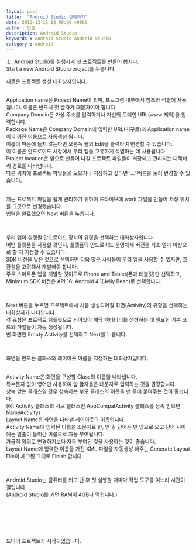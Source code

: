 ```yaml
---
layout: post
title:  "Android Studio 실행하기"
date: 2016-12-15 12:00:00 +0900
author: 민갤
description: Android Studio 
keywords : Android Studio,Android,Studio
category : android
---
```


１. Android Studio를 실행시켜 첫 프로젝트를 만들어 봅시다.<br>
<span class="blue">Start a new Android Studio project</span>를 누릅니다.<br>

<p class="t_center w50"><amp-img src="{{ "/img/post06/new00.jpg" | prepend: site.baseurl }}" alt="웰컴 스크린창" width="662" height="489" layout="responsive"></amp-img></p>

새로운 프로젝트 생성 대화상자입니다.<br><br>

<span class="blue">Application name</span>은 Project Name이 되며, 프로그램 내부에서 참조와 식별에 사용됩니다. 이름은 반드시 첫 글자가 대문자여야 합니다.<br>
<span class="blue">Company Domain</span>은 가상 주소를 입력하거나 자신의 도메인 URL(www 제외)을 입력합니다.<br>
<span class="blue">Package Name</span>은 Company Domain에 입력한 URL(거꾸로)과 Application name이 이어진 이름으로 자동생성 됩니다.<br>
이름이 마음에 들지 않는다면 오른쪽 끝의 Edit을 클릭하여 변경할 수 있습니다.<br>
이 이름은 안드로이드 시장에서 우리 앱을 고유하게 식별하는 데 사용됩니다.<br>
<span class="blue">Project location</span>은 앞으로 만들어 나갈 프로젝트 파일들이 저장되고 관리되는 디렉터리 경로를 나타냅니다.<br>
다른 위치에 프로젝트 파일들을 모으거나 저장하고 싶다면 '...' 버튼을 눌러 변경할 수 있습니다.<br><br>

저는 프로젝트 파일을 쉽게 관리하기 위하여 드라이브에 work 파일을 만들어 저장 위치를 그곳으로 변경했습니다.<br> 
입력을 완료했으면 Next 버튼을 누릅니다.<br>

<p class="t_center w50"><amp-img src="{{ "/img/post06/new01.jpg" | prepend: site.baseurl }}" alt="새로운 프로젝트 생성 대화상자" width="1065" height="751" layout="responsive"></amp-img></p><br>

우리 앱이 실행될 안드로이드 장치의 유형을 선택하는 대화상자입니다.<br>
어떤 플랫폼을 사용할 것인지, 플랫폼의 안드로이드 운영체제 버전을 최소 얼마 이상으로 할 지 지정할 수 있습니다.<br>
SDK 버전을 낮은 것으로 선택하면 더욱 많은 사람들이 우리 앱을 사용할 수 있지만, 호환성을 고려해서 개발해야 합니다.<br>
주로 스마트폰 앱을 개발할 것이므로 <span class="blue">Phone and Tablet</span>(폰과 태블릿)만 선택하고, Minimum SDK 버전은 <span class="blue">API 16: Android 4.1(Jelly Bean)</span>로 선택합니다.<br>

<p class="t_center w50"><amp-img src="{{ "/img/post06/new02.jpg" | prepend: site.baseurl }}" alt="안드로이드 장치의 유형을 선택하는 대화상자" width="1065" height="751" layout="responsive"></amp-img></p><br>

Next 버튼을 누르면 프로젝트에서 처음 생성되어질 화면(Activity)의 유형을 선택하는 대화상자가 나타납니다.<br>
각 유형은 프로젝트 템플릿으로 되어있어 해당 액티비티를 생성하는 데 필요한 기본 코드와 파일들이 자동 생성됩니다.<br>
빈 화면인 <span class="blue">Empty Activity</span>를 선택하고 <span class="blue">Next</span>를 누릅니다.

<p class="t_center w50"><amp-img src="{{ "/img/post06/new03.jpg" | prepend: site.baseurl }}" alt="액티비티의 유형을 선택하는 대화상자" width="1065" height="751" layout="responsive"></amp-img></p><br>

화면을 만드는 클래스와 레이아웃 이름을 지정하는 대화상자입니다.<br><br>

<span class="blue">Activity Name</span>은 화면을 구성할 Class의 이름을 나타냅니다. <br>
특수문자 없이 영어만 사용하여 앞 글자들은 대문자로 입력하는 것을 권장합니다.<br>
상속 받는 클래스일 경우 상속하는 부모 클래스의 이름을 맨 끝에 붙여주는 것이 좋습니다.<br>
(예: Activity 클래스의 서브 클래스인 AppCompatActivity 클래스를 상속 받으면 NameActivity)<br>
<span class="blue">Layout Name</span>은 화면을 나타낼 레이아웃의 이름입니다.<br>
Activity Name에 입력된 이름을 소문자로 한, 맨 끝 단어는 맨 앞으로 오고 단어 사이에는 밑줄이 들어간 이름으로 자동 부여됩니다.<br>
가급적 임의로 변경하기보다 자동 부여된 것을 사용하는 것이 좋습니다.<br>
Layout Name에 입력한 이름을 가진 XML 파일을 자동생성 해주는 Generate Layout File이 체크된 그대로 <span class="blue">Finish</span> 합니다.<br>

<p class="t_center w50"><amp-img src="{{ "/img/post06/new04.jpg" | prepend: site.baseurl }}" alt="화면을 만드는 클래스와 레이아웃 이름을 지정하는 대화상자" width="1065" height="751" layout="responsive"></amp-img></p><br>

Android Studio는 컴퓨터를 키고 난 후 첫 실행할 때마다 작업 도구를 여느라 시간이 걸립니다.<br>
(Android Studio를 키면 RAM이 4GB나 먹힙니다.)<br>

<p class="t_center w50"><amp-img src="{{ "/img/post06/new05.jpg" | prepend: site.baseurl }}" alt="프로젝트 생성 중" width="660" height="487" layout="responsive"></amp-img></p><br>
<p class="t_center w50"><amp-img src="{{ "/img/post06/new06.jpg" | prepend: site.baseurl }}" alt="프로젝트 생성 중2 - 오늘의 팁" width="1384" height="811" layout="responsive"></amp-img></p><br>
<p class="t_center w50"><amp-img src="{{ "/img/post06/new07.jpg" | prepend: site.baseurl }}" alt="프로젝트 생성 중3" width="1386" height="813" layout="responsive"></amp-img></p><br>

드디어 프로젝트가 시작되었습니다.<br>

<p class="t_center w50"><amp-img src="{{ "/img/post06/new08.jpg" | prepend: site.baseurl }}" alt="프로젝트" width="1600" height="860" layout="responsive"></amp-img></p><br>
